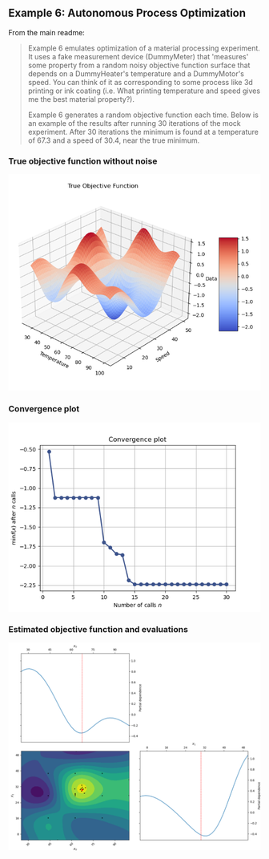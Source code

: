## Example 6: Autonomous Process Optimization
From the main readme:
>Example 6 emulates optimization of a material processing experiment. It uses a fake measurement device (DummyMeter) that 'measures' some property from a random noisy objective function surface that depends on a DummyHeater's temperature and a DummyMotor's speed. You can think of it as corresponding to some process like 3d printing or ink coating (i.e. What printing temperature and speed gives me the best material property?).
>
>Example 6 generates a random objective function each time. Below is an example of the results after running 30 iterations of the mock experiment. After 30 iterations the minimum is found at a temperature of 67.3 and a speed of 30.4, near the true minimum.

### True objective function without noise
![True objective function](Figure_1.png)


### Convergence plot
![Convergence plot](Figure_2.png)


### Estimated objective function and evaluations
![Estimated objective function](Figure_3.png)
